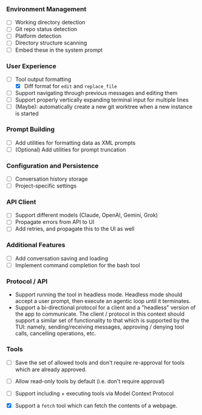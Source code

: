 ### Environment Management
- [ ] Working directory detection
- [ ] Git repo status detection
- [ ] Platform detection
- [ ] Directory structure scanning
- [ ] Embed these in the system prompt

### User Experience
- [ ] Tool output formatting
  - [x] Diff format for `edit` and `replace_file`
- [ ] Support navigating through previous messages and editing them
- [ ] Support properly vertically expanding terminal input for multiple lines
- [ ] (Maybe): automatically create a new git worktree when a new instance is started

### Prompt Building
- [ ] Add utilities for formatting data as XML prompts
- [ ] (Optional) Add utilities for prompt truncation

### Configuration and Persistence
- [ ] Conversation history storage
- [ ] Project-specific settings

### API Client
- [ ] Support different models (Claude, OpenAI, Gemini, Grok)
- [ ] Propagate errors from API to UI
- [ ] Add retries, and propagate this to the UI as well

### Additional Features
- [ ] Add conversation saving and loading
- [ ] Implement command completion for the bash tool

### Protocol / API
- Support running the tool in headless mode. Headless mode should accept a user prompt, then execute an agentic loop until it terminates.
- Support a bi-directional protocol for a client and a "headless" version of the app to communicate. The client / protocol in this context should support a similar set of functionality to that which is supported by the TUI: namely, sending/receiving messages, approving / denying tool calls, cancelling operations, etc.

### Tools
- [ ] Save the set of allowed tools and don't require re-approval for tools which are already approved.
- [ ] Allow read-only tools by default (i.e. don't require approval)
- [ ] Support including + executing tools via Model Context Protocol
- [x] Support a `fetch` tool which can fetch the contents of a webpage.

